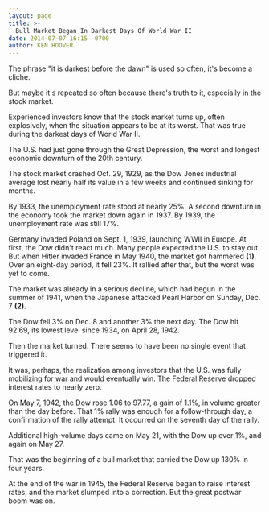 ```yaml
---
layout: page
title: >-
  Bull Market Began In Darkest Days Of World War II
date: 2014-07-07 16:15 -0700
author: KEN HOOVER
---
```





The phrase "it is darkest before the dawn" is used so often, it's become a cliche.


But maybe it's repeated so often because there's truth to it, especially in the stock market.


Experienced investors know that the stock market turns up, often explosively, when the situation appears to be at its worst. That was true during the darkest days of World War II.


The U.S. had just gone through the Great Depression, the worst and longest economic downturn of the 20th century.


The stock market crashed Oct. 29, 1929, as the Dow Jones industrial average lost nearly half its value in a few weeks and continued sinking for months.


By 1933, the unemployment rate stood at nearly 25%. A second downturn in the economy took the market down again in 1937. By 1939, the unemployment rate was still 17%.


Germany invaded Poland on Sept. 1, 1939, launching WWII in Europe. At first, the Dow didn't react much. Many people expected the U.S. to stay out. But when Hitler invaded France in May 1940, the market got hammered **(1)**. Over an eight-day period, it fell 23%. It rallied after that, but the worst was yet to come.


The market was already in a serious decline, which had begun in the summer of 1941, when the Japanese attacked Pearl Harbor on Sunday, Dec. 7 **(2)**.


The Dow fell 3% on Dec. 8 and another 3% the next day. The Dow hit 92.69, its lowest level since 1934, on April 28, 1942.


Then the market turned. There seems to have been no single event that triggered it.


It was, perhaps, the realization among investors that the U.S. was fully mobilizing for war and would eventually win. The Federal Reserve dropped interest rates to nearly zero.


On May 7, 1942, the Dow rose 1.06 to 97.77, a gain of 1.1%, in volume greater than the day before. That 1% rally was enough for a follow-through day, a confirmation of the rally attempt. It occurred on the seventh day of the rally.


Additional high-volume days came on May 21, with the Dow up over 1%, and again on May 27.


That was the beginning of a bull market that carried the Dow up 130% in four years.


At the end of the war in 1945, the Federal Reserve began to raise interest rates, and the market slumped into a correction. But the great postwar boom was on.




